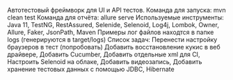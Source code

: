 Автотестовый фреймворк для UI и API тестов.
Команда для запуска: mvn clean test
Команда для отчёта: allure serve
Используемые инструменты: Java 11, TestNG, RestAssured, Selenide, Selenoid, Log4j, Lombok, Owner, Allure, Faker, JsonPath, Maven
Примеры лог файлов находтся в папке logs (генерируются в target/logs)
Список задач:
Перенести настройку браузеров в тест (попробовать)
Добавить восстановление кукис в веб драйвере,
Добавить Cucumber,
Добавить отдельные xml для CI,
Настроить Selenoid на облаке,
Добавить видеозапись,
Добавить хранение тестовых данных с помощью JDBC, Hibernate